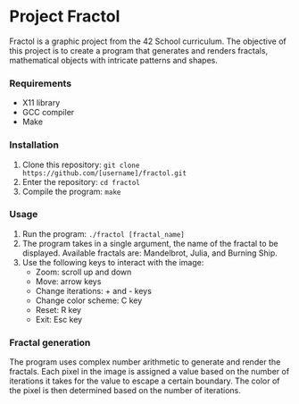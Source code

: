 # Project Fractol

Fractol is a graphic project from the 42 School curriculum. The objective of this project is to create a program that generates and renders fractals, mathematical objects with intricate patterns and shapes.

### Requirements
- X11 library
- GCC compiler
- Make

### Installation
1. Clone this repository: `git clone https://github.com/[username]/fractol.git`
2. Enter the repository: `cd fractol`
3. Compile the program: `make`

### Usage
1. Run the program: `./fractol [fractal_name]`
2. The program takes in a single argument, the name of the fractal to be displayed. Available fractals are: Mandelbrot, Julia, and Burning Ship.
3. Use the following keys to interact with the image:
    - Zoom: scroll up and down
    - Move: arrow keys
    - Change iterations: + and - keys
    - Change color scheme: C key
    - Reset: R key
    - Exit: Esc key

### Fractal generation
The program uses complex number arithmetic to generate and render the fractals. Each pixel in the image is assigned a value based on the number of iterations it takes for the value to escape a certain boundary. The color of the pixel is then determined based on the number of iterations.
